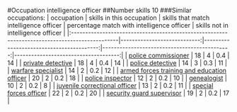 #Occupation intelligence officer
##Number skills 10
###Similar occupations:
| occupation                                                                                    |   skills in this occupation |   skills that match intelligence officer |   percentage match with intelligence officer |   skills not in intelligence officer |
|:----------------------------------------------------------------------------------------------|----------------------------:|-----------------------------------------:|---------------------------------------------:|-------------------------------------:|
| [police commissioner](police_commissioner.md)                                                 |                          18 |                                        4 |                                          0.4 |                                   14 |
| [private detective](private_detective.md)                                                     |                          18 |                                        4 |                                          0.4 |                                   14 |
| [police detective](police_detective.md)                                                       |                          14 |                                        3 |                                          0.3 |                                   11 |
| [warfare specialist](warfare_specialist.md)                                                   |                          14 |                                        2 |                                          0.2 |                                   12 |
| [armed forces training and education officer](armed_forces_training_and_education_officer.md) |                          20 |                                        2 |                                          0.2 |                                   18 |
| [police inspector](police_inspector.md)                                                       |                          12 |                                        2 |                                          0.2 |                                   10 |
| [genealogist](genealogist.md)                                                                 |                          10 |                                        2 |                                          0.2 |                                    8 |
| [juvenile correctional officer](juvenile_correctional_officer.md)                             |                          13 |                                        2 |                                          0.2 |                                   11 |
| [special forces officer](special_forces_officer.md)                                           |                          22 |                                        2 |                                          0.2 |                                   20 |
| [security guard supervisor](security_guard_supervisor.md)                                     |                          19 |                                        2 |                                          0.2 |                                   17 |
